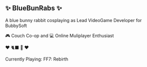## ✨ BlueBunRabs ✨

A blue bunny rabbit cosplaying as Lead VideoGame Developer for BubbySoft <br>

🎮️ Couch Co-op and 💻️ Online Muliplayer Enthusiast <br>

❤️ 🐈‍⬛️ 🐇️ ❤️

Currently Playing: FF7: Rebirth

<!--
**bluebunrabs/bluebunrabs** is a ✨ _special_ ✨ repository because its `README.md` (this file) appears on your GitHub profile.

Here are some ideas to get you started:

- 🔭 I’m currently working on ...
- 🌱 I’m currently learning ...
- 👯 I’m looking to collaborate on ...
- 🤔 I’m looking for help with ...
- 💬 Ask me about ...
- 📫 How to reach me: ...
- 😄 Pronouns: ...
- ⚡ Fun fact: ...
-->
